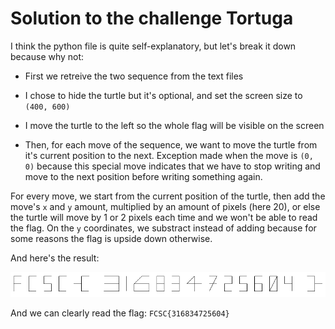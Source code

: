 # Solution to the challenge Tortuga

I think the python file is quite self-explanatory, but let's break it down because why not:

* First we retreive the two sequence from the text files

* I chose to hide the turtle but it's optional, and set the screen size to `(400, 600)`

* I move the turtle to the left so the whole flag will be visible on the screen

* Then, for each move of the sequence, we want to move the turtle from it's current position to the next. Exception made when the move is `(0, 0)` because this special move indicates that we have to stop writing and move to the next position before writing something again.

For every move, we start from the current position of the turtle, then add the move's `x` and `y` amount, multiplied by an amount of pixels (here 20), or else the turtle will move by 1 or 2 pixels each time and we won't be able to read the flag. On the `y` coordinates, we substract instead of adding because for some reasons the flag is upside down otherwise.

And here's the result:

![](readme_images/image-2.png)

And we can clearly read the flag: `FCSC{316834725604}`

